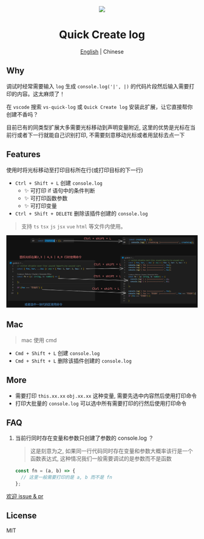 <p align="center">
  <img src="./public/cat.png"  height="150" />
</p>

<h1 align="center">Quick Create log</h1>

<p align="center">
  <a href="https://github.com/xiaoyao-Ye/vs-quick-log">English</a> | Chinese
</p>

## Why

调试时经常需要输入 `log` 生成 `console.log('|', |)` 的代码片段然后输入需要打印的内容。这太麻烦了！

在 `vscode` 搜索 `vs-quick-log` 或 `Quick Create log` 安装此扩展，让它直接帮你创建不香吗？

目前已有的同类型扩展大多需要光标移动到声明变量附近, 这里的优势是光标在当前行或者下一行就能自己识别打印, 不需要刻意移动光标或者用鼠标去点一下

## Features

使用时将光标移动至打印目标所在行(或打印目标的下一行)

- `Ctrl + Shift + L` 创建 `console.log`
  - ✨ 可打印 if 语句中的条件判断
  - ✨ 可打印函数参数
  - ✨ 可打印变量
- `Ctrl + Shift + DELETE` 删除该插件创建的 `console.log`

> 支持 `ts` `tsx` `js` `jsx` `vue` `html` 等文件内使用。

![Guide](./public/Guide-dark.png)

## Mac

> mac 使用 cmd

- `Cmd + Shift + L` 创建 `console.log`
- `Cmd + Shift + L` 删除该插件创建的 `console.log`

## More

- 需要打印 `this.xx.xx` `obj.xx.xx` 这种变量, 需要先选中内容然后使用打印命令
- 打印大批量的 `console.log` 可以选中所有需要打印的行然后使用打印命令

## FAQ

1. 当前行同时存在变量和参数只创建了参数的 console.log ？

   > 这是刻意为之, 如果同一行代码同时存在变量和参数大概率该行是一个函数表达式, 这种情况我们一般需要调试的是参数而不是函数

   ```javascript
   const fn = (a, b) => {
     // 这里一般需要打印的是 a, b 而不是 fn
   };
   ```

[欢迎 issue & pr](https://github.com/xiaoyao-Ye/vs-quick-log)

## License

MIT
